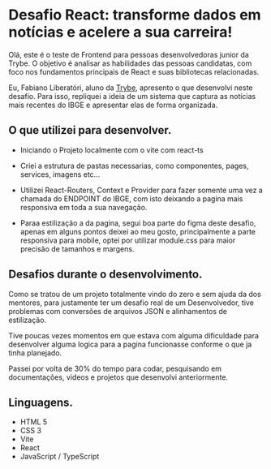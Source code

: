 # Desafio React: transforme dados em notícias e acelere a sua carreira!

Olá, este é o teste de Frontend para pessoas desenvolvedoras junior da Trybe. O objetivo é analisar as habilidades das pessoas candidatas, com foco nos fundamentos principais de React e suas bibliotecas relacionadas.

Eu, Fabiano Liberatóri, aluno da <a href="https://www.betrybe.com/">Trybe</a>, apresento o que desenvolvi neste desafio. Para isso, repliquei a ideia de um sistema que captura as notícias mais recentes do IBGE e apresentar elas de forma organizada.

## O que utilizei para desenvolver.

- Iniciando o Projeto localmente com o vite com react-ts

- Criei a estrutura de pastas necessarias, como componentes, pages, services, imagens etc...

- Utilizei React-Routers, Context e Provider para fazer somente uma vez a chamada do ENDPOINT do IBGE, com isto deixando a pagina mais responsiva em toda a sua navegação.

- Paraa estilização a da pagina, segui boa parte do figma deste desafio, apenas em alguns pontos deixei ao meu gosto, principalmente a parte responsiva para mobile, optei por utilizar module.css para maior precisão de tamanhos e margens.

## Desafios durante o desenvolvimento.

Como se tratou de um projeto totalmente vindo do zero e sem ajuda da dos mentores, para justamente ter um desafio real de um Desenvolvedor, tive problemas com conversões de arquivos JSON e alinhamentos de estilização.

Tive poucas vezes momentos em que estava com alguma dificuldade para desenvolver alguma logica para a pagina funcionasse conforme o que ja tinha planejado.

Passei por volta de 30% do tempo para codar, pesquisando em documentações, videos e projetos que desenvolvi anteriormente.

## Linguagens.

- HTML 5
- CSS 3
- Vite
- React
- JavaScript / TypeScript
